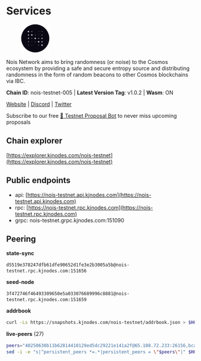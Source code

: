 # Services

<figure><img src="https://raw.githubusercontent.com/kj89/cosmos-images/main/logos/nois.png" alt=""><figcaption></figcaption></figure>

Nois Network aims to bring randomness (or noise)  to the Cosmos ecosystem by providing a safe and  secure entropy source and distributing randomness  in the form of random beacons to other Cosmos blockchains via IBC.

**Chain ID**: nois-testnet-005 | **Latest Version Tag**: v1.0.2 | **Wasm**: ON

[Website](https://nois.network) | [Discord](https://discord.gg/dHdpwtEb6F) | [Twitter](https://twitter.com/NoisRNG)



Subscribe to our free [🤖 Testnet Proposal Bot](https://t.me/kjnodes_testnet_proposal_bot) to never miss upcoming proposals


## Chain explorer
[https://explorer.kjnodes.com/nois-testnet](https://explorer.kjnodes.com/nois-testnet)

## Public endpoints

* api: [https://nois-testnet.api.kjnodes.com](https://nois-testnet.api.kjnodes.com)
* rpc: [https://nois-testnet.rpc.kjnodes.com](https://nois-testnet.rpc.kjnodes.com)
* grpc: nois-testnet.grpc.kjnodes.com:151090

## Peering

**state-sync**

```text
d5519e378247dfb61dfe90652d1fe3e2b3005a5b@nois-testnet.rpc.kjnodes.com:151656
```

**seed-node**

```text
3f472746f46493309650e5a033076689996c8881@nois-testnet.rpc.kjnodes.com:151659
```

**addrbook**
```bash
curl -Ls https://snapshots.kjnodes.com/nois-testnet/addrbook.json > $HOME/.noisd/config/addrbook.json
```

**live-peers** (27)
```bash
peers="40250630b11b62814410129ed5dc29221e141a2f@65.108.72.233:26156,bca6115a0d059d21781dcdc6bfa8149ec3961bb4@46.17.250.108:60556,80cb3138f2f951077c1e70686bb4f59e00cb1fad@135.181.18.112:55726,d5519e378247dfb61dfe90652d1fe3e2b3005a5b@65.109.68.190:51656,35498a9c47c2901a097161cd5abc5bc758aa1b5c@38.242.158.85:51656,6d6164cd45c7c65ab76abd40f5ff683f72e7f50f@65.109.92.241:40136,4f4cbbb89deacb0a1f395050567e96bb70f4a1ff@142.132.152.46:41656,f7c0a82105152107c0e516056d0672d01a3a8582@88.99.56.200:26656,5a2cf815580a74c31e722737b7f48747afba1137@95.216.197.76:26656,28a94656dd4ddde090d8dd3d89865db5b6cda0ce@95.217.58.111:26656,65acf20f39df51e09027a2f204e359d57823a995@65.108.72.253:21656,a87dc8b4e827a05fe5c46aea54999120c8252587@162.19.237.81:26656,4af23e5bbb434e58082054a7d97b41b62cdb4a83@195.201.197.4:30656,1f1b67a13a6c9ef47cc21a9c71eeac1adc03e05b@176.9.10.239:26656,da81dd66bca4bba509163dbd06b4a6b2e05c2e12@65.108.231.124:21656,2403cecea3dc5c6bcac9ff964095ac673fbc02ef@65.109.39.223:26636,d30a17b9980314aadefd270f7ca9e4b810e94aca@5.166.240.95:51656,5c2a752c9b1952dbed075c56c600c3a79b58c395@195.3.220.135:27286,00c205b11dc2d2295749810722bb2e995a24c0c1@95.216.14.58:60656,40fd0b54d6a096404421a36f29ae1e3779d2ae03@207.180.208.47:26656,c60e7d9dffdc2b97e9d8b36861ff2e077c863482@65.108.2.41:60656,1e9f3c5da72edebe751b108aa52657b190c8991d@65.108.225.158:17356,2b265b12688ea801b11672a47b67bb55433ccf37@185.198.27.109:26656,4f581b36aac37da8766c9de4dc533b0740eb498d@38.242.222.52:26656,e07c37d68a210ee89191543e64078c7b127aa6c4@65.108.78.101:30656,d82a26ef1cebfa8a57e7b06a4310b800740c1c6d@144.76.30.36:15648,eff2a3659d8190f2e3f0556d9829288d29e63296@65.108.233.109:17356"
sed -i -e "s|^persistent_peers *=.*|persistent_peers = \"$peers\"|" $HOME/.noisd/config/config.toml
```
